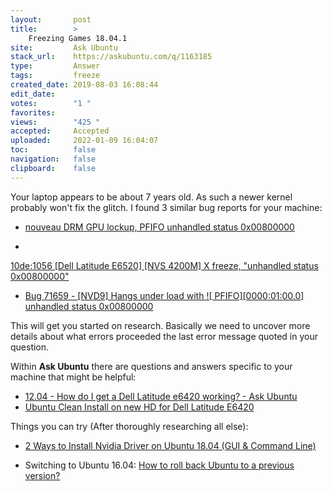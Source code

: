 ```yaml
---
layout:       post
title:        >
    Freezing Games 18.04.1
site:         Ask Ubuntu
stack_url:    https://askubuntu.com/q/1163185
type:         Answer
tags:         freeze
created_date: 2019-08-03 16:08:44
edit_date:    
votes:        "1 "
favorites:    
views:        "425 "
accepted:     Accepted
uploaded:     2022-01-09 16:04:07
toc:          false
navigation:   false
clipboard:    false
---
```


Your laptop appears to be about 7 years old. As such a newer kernel probably won't fix the glitch. I found 3 similar bug reports for your machine:


- [nouveau DRM GPU lockup, PFIFO unhandled status 0x00800000][1]

- 
[10de:1056 \[Dell Latitude E6520\] \[NVS 4200M\] X freeze, "unhandled status 0x00800000"][2]
- [Bug 71659 - \[NVD9\] Hangs under load with !\[ PFIFO\]\[0000:01:00.0\] unhandled status 0x00800000][3] 

This will get you started on research. Basically we need to uncover more details about what errors proceeded the last error message quoted in your question.

Within **Ask Ubuntu** there are questions and answers specific to your machine that might be helpful:

- [12.04 - How do I get a Dell Latitude e6420 working? - Ask Ubuntu][4]
- [Ubuntu Clean Install on new HD for Dell Latitude E6420][5]

Things you can try (After thoroughly researching all else):

- [2 Ways to Install Nvidia Driver on Ubuntu 18.04 (GUI & Command Line)][6]
- Switching to Ubuntu 16.04: [How to roll back Ubuntu to a previous version?][7]


  [1]: https://bugs.launchpad.net/ubuntu/+source/xserver-xorg-video-nouveau/+bug/1291574
  [2]: https://bugs.launchpad.net/ubuntu/+source/xserver-xorg-video-nouveau/+bug/1243557
  [3]: https://bugs.freedesktop.org/show_bug.cgi?id=71659
  [4]: https://askubuntu.com/questions/133608/how-do-i-get-a-dell-latitude-e6420-working
  [5]: https://askubuntu.com/questions/745910/ubuntu-clean-install-on-new-hd-for-dell-latitude-e6420
  [6]: https://www.linuxbabe.com/ubuntu/install-nvidia-driver-ubuntu-18-04
  [7]: https://askubuntu.com/questions/49869/how-to-roll-back-ubuntu-to-a-previous-version
